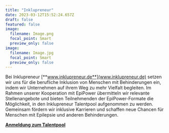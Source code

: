 ```yaml
---
title: "Inklupreneur"
date: 2023-03-12T15:52:24.657Z
draft: false
featured: false
image:
  filename: Image.png
  focal_point: Smart
  preview_only: false
image:
  filename: Image.jpg
  focal_point: Smart
  preview_only: false
---
```


Bei Inklupreneur [**www.inklupreneur.de**](www.inklupreneur.de) setzen wir uns für die berufliche Inklusion von Menschen mit Behinderungen ein, indem wir Unternehmen auf ihrem Weg zu mehr Vielfalt begleiten. Im Rahmen unserer Kooperation mit EpiPower übermitteln wir relevante Stellenangebote und bieten Teilnehmenden der EpiPower-Formate die Möglichkeit, in den Inklupreneur Talentpool aufgenommen zu werden. Gemeinsam fördern wir inklusive Karrieren und schaffen neue Chancen für Menschen mit Epilepsie und anderen Behinderungen.

[**Anmeldung zum Talentpool**](https://cloud.seatable.io/dtable/forms/custom/talentprofil-anlegen/)